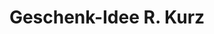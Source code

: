 ---
title: "Geschenk-Idee R. Kurz"
url: /neustadt-an-der-aisch/geschenk-idee-r-kurz/
shop: Andenken
---
